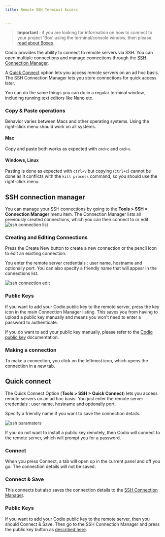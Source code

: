 ```yaml
---
title: Remote SSH Terminal Access


---
```


> **Important** : if you are looking for information on how to connect to your project 'Box' using the terminal/console window, then please [read about Boxes](/ide/boxes).

Codio provides the ability to connect to remote servers via SSH. You can open multiple connections and manage connections through the [SSH Connection Manager](/ide/tools/ssh/ssh-manager).

A [Quick Connect](/ide/tools/ssh/quick-connect) option lets you access remote servers on an ad hoc basis. The SSH Connection Manager lets you store connections for quick access later.


You can do the same things you can do in a regular terminal window, including running text editors like Nano etc.

### Copy & Paste operations
Behavior varies between Macs and other operating systems. Using the right-click menu should work on all systems.

#### Mac
Copy and paste both works as expected with `cmd+c` and `cmd+v`.

#### Windows, Linux
Pasting is done as expected with `ctrl+v` but copying (`ctrl+c`) cannot be done as it conflicts with the `kill process` command, so you should use the right-click menu.

## SSH connection manager
You can manage your SSH connections by going to the **Tools > SSH > Connection Manager** menu item. The Connection Manager lists all previously created connections, which you can then connect to or edit.
![ssh connection list](/img/ssh-connection-list.png)


### Creating and Editing Connections
Press the Create New button to create a new connection or the pencil icon to edit an existing connection.

You enter the remote server credentials : user name, hostname and optionally port. You can also specify a friendly name that will appear in the connections list.

![ssh connection edit](/img/ssh-connection-edit.png)

### Public Keys
If you want to add your Codio public key to the remote server, press the key icon in the main Connection Manager listing. This saves you from having to upload a public key manually and means you won't need to enter a password to authenticate.

If you do want to add your public key manually, please refer to the [Codio public key](/dashboard/account/publickey) documentation.

### Making a connection
To make a connection, you click on the leftmost icon, which opens the connection in a new tab.

## Quick connect
The Quick Connect Option (**Tools > SSH > Quick Connect**) lets you access remote servers on an ad hoc basis. You just enter the remote server credentials : user name, hostname and optionally port.

Specify a friendly name if you want to save the connection details.

![ssh paramaters](/img/ssh-parms.png)

If you do not want to install a public key remotely, then Codio will connect to the remote server, which will prompt you for a password.

### Connect
When you press Connect, a tab will open up in the current panel and off you go. The connection details will not be saved.

### Connect & Save
This connects but also saves the connection details to the [SSH Connection Manager](/ide/tools/ssh/ssh-manager/).


### Public Keys
If you want to add your Codio public key to the remote server, then you should Connect & Save. Then go to the SSH Connection Manager and press the public key button as [described here](/ide/tools/ssh/ssh-manager).
